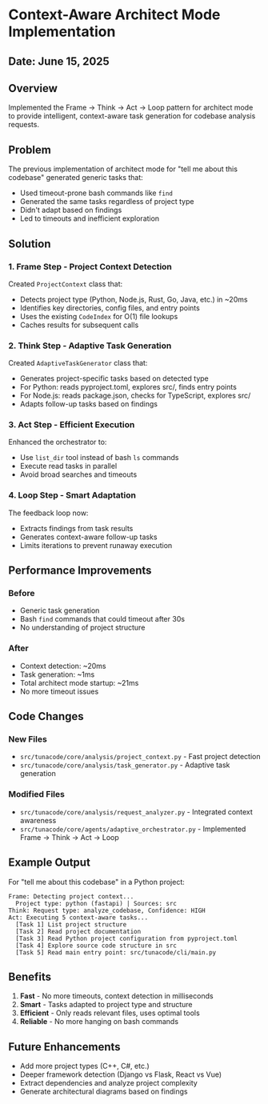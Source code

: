 # Context-Aware Architect Mode Implementation

## Date: June 15, 2025

## Overview
Implemented the Frame → Think → Act → Loop pattern for architect mode to provide intelligent, context-aware task generation for codebase analysis requests.

## Problem
The previous implementation of architect mode for "tell me about this codebase" generated generic tasks that:
- Used timeout-prone bash commands like `find`
- Generated the same tasks regardless of project type
- Didn't adapt based on findings
- Led to timeouts and inefficient exploration

## Solution

### 1. Frame Step - Project Context Detection
Created `ProjectContext` class that:
- Detects project type (Python, Node.js, Rust, Go, Java, etc.) in ~20ms
- Identifies key directories, config files, and entry points
- Uses the existing `CodeIndex` for O(1) file lookups
- Caches results for subsequent calls

### 2. Think Step - Adaptive Task Generation  
Created `AdaptiveTaskGenerator` class that:
- Generates project-specific tasks based on detected type
- For Python: reads pyproject.toml, explores src/, finds entry points
- For Node.js: reads package.json, checks for TypeScript, explores src/
- Adapts follow-up tasks based on findings

### 3. Act Step - Efficient Execution
Enhanced the orchestrator to:
- Use `list_dir` tool instead of bash `ls` commands
- Execute read tasks in parallel
- Avoid broad searches and timeouts

### 4. Loop Step - Smart Adaptation
The feedback loop now:
- Extracts findings from task results
- Generates context-aware follow-up tasks
- Limits iterations to prevent runaway execution

## Performance Improvements

### Before
- Generic task generation
- Bash `find` commands that could timeout after 30s
- No understanding of project structure

### After  
- Context detection: ~20ms
- Task generation: ~1ms
- Total architect mode startup: ~21ms
- No more timeout issues

## Code Changes

### New Files
- `src/tunacode/core/analysis/project_context.py` - Fast project detection
- `src/tunacode/core/analysis/task_generator.py` - Adaptive task generation

### Modified Files
- `src/tunacode/core/analysis/request_analyzer.py` - Integrated context awareness
- `src/tunacode/core/agents/adaptive_orchestrator.py` - Implemented Frame → Think → Act → Loop

## Example Output

For "tell me about this codebase" in a Python project:
```
Frame: Detecting project context...
  Project type: python (fastapi) | Sources: src
Think: Request type: analyze_codebase, Confidence: HIGH
Act: Executing 5 context-aware tasks...
  [Task 1] List project structure
  [Task 2] Read project documentation  
  [Task 3] Read Python project configuration from pyproject.toml
  [Task 4] Explore source code structure in src
  [Task 5] Read main entry point: src/tunacode/cli/main.py
```

## Benefits
1. **Fast** - No more timeouts, context detection in milliseconds
2. **Smart** - Tasks adapted to project type and structure
3. **Efficient** - Only reads relevant files, uses optimal tools
4. **Reliable** - No more hanging on bash commands

## Future Enhancements
- Add more project types (C++, C#, etc.)
- Deeper framework detection (Django vs Flask, React vs Vue)
- Extract dependencies and analyze project complexity
- Generate architectural diagrams based on findings